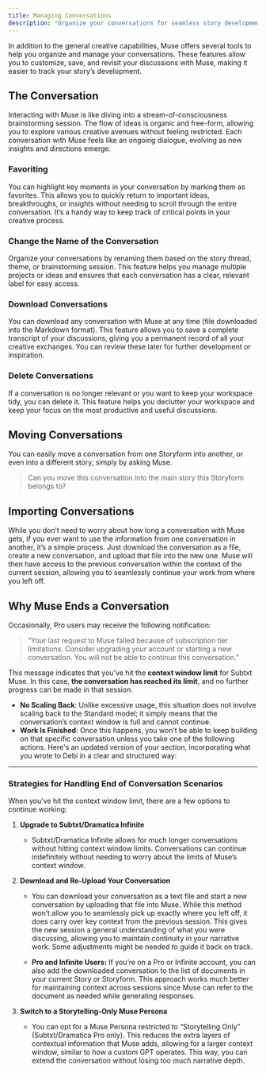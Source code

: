 ```yaml
---
title: Managing Conversations
description: "Organize your conversations for seamless story development"
---
```


In addition to the general creative capabilities, Muse offers several tools to help you organize and manage your conversations. These features allow you to customize, save, and revisit your discussions with Muse, making it easier to track your story’s development.

## The Conversation

Interacting with Muse is like diving into a stream-of-consciousness brainstorming session. The flow of ideas is organic and free-form, allowing you to explore various creative avenues without feeling restricted. Each conversation with Muse feels like an ongoing dialogue, evolving as new insights and directions emerge.

### Favoriting
You can highlight key moments in your conversation by marking them as favorites. This allows you to quickly return to important ideas, breakthroughs, or insights without needing to scroll through the entire conversation. It’s a handy way to keep track of critical points in your creative process.

### Change the Name of the Conversation
Organize your conversations by renaming them based on the story thread, theme, or brainstorming session. This feature helps you manage multiple projects or ideas and ensures that each conversation has a clear, relevant label for easy access.

### Download Conversations
You can download any conversation with Muse at any time (file downloaded into the Markdown format). This feature allows you to save a complete transcript of your discussions, giving you a permanent record of all your creative exchanges. You can review these later for further development or inspiration.

### Delete Conversations
If a conversation is no longer relevant or you want to keep your workspace tidy, you can delete it. This feature helps you declutter your workspace and keep your focus on the most productive and useful discussions.

## Moving Conversations

You can easily move a conversation from one Storyform into another, or even into a different story, simply by asking Muse.

> Can you move this conversation into the main story this Storyform belongs to?

## Importing Conversations

While you don’t need to worry about how long a conversation with Muse gets, if you ever want to use the information from one conversation in another, it’s a simple process. Just download the conversation as a file, create a new conversation, and upload that file into the new one. Muse will then have access to the previous conversation within the context of the current session, allowing you to seamlessly continue your work from where you left off.

## Why Muse Ends a Conversation
Occasionally, Pro users may receive the following notification:

> “Your last request to Muse failed because of subscription tier limitations. Consider upgrading your account or starting a new conversation. You will not be able to continue this conversation.”

This message indicates that you’ve hit the **context window limit** for Subtxt Muse. In this case, **the conversation has reached its limit**, and no further progress can be made in that session.

- **No Scaling Back**: Unlike excessive usage, this situation does not involve scaling back to the Standard model; it simply means that the conversation’s context window is full and cannot continue.
- **Work Is Finished**: Once this happens, you won’t be able to keep building on that specific conversation unless you take one of the following actions.
Here's an updated version of your section, incorporating what you wrote to Debi in a clear and structured way:

---

### Strategies for Handling End of Conversation Scenarios  

When you’ve hit the context window limit, there are a few options to continue working:  

1. **Upgrade to Subtxt/Dramatica Infinite**  
   - Subtxt/Dramatica Infinite allows for much longer conversations without hitting context window limits. Conversations can continue indefinitely without needing to worry about the limits of Muse’s context window.  

2. **Download and Re-Upload Your Conversation**  
   - You can download your conversation as a text file and start a new conversation by uploading that file into Muse. While this method won’t allow you to seamlessly pick up exactly where you left off, it does carry over key context from the previous session. This gives the new session a general understanding of what you were discussing, allowing you to maintain continuity in your narrative work. Some adjustments might be needed to guide it back on track.  

   - **Pro and Infinite Users:** If you’re on a Pro or Infinite account, you can also add the downloaded conversation to the list of documents in your current Story or Storyform. This approach works much better for maintaining context across sessions since Muse can refer to the document as needed while generating responses.  

3. **Switch to a Storytelling-Only Muse Persona**  
   - You can opt for a Muse Persona restricted to “Storytelling Only” (Subtxt/Dramatica Pro only). This reduces the extra layers of contextual information that Muse adds, allowing for a larger context window, similar to how a custom GPT operates. This way, you can extend the conversation without losing too much narrative depth.  
